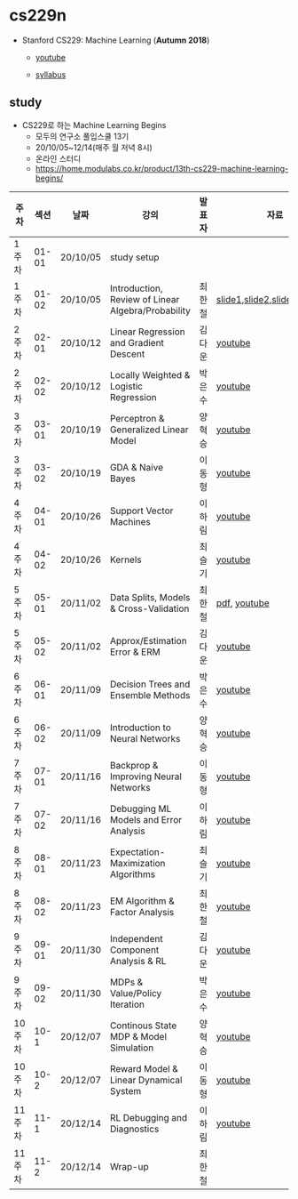 # cs229n

* Stanford CS229: Machine Learning (**Autumn 2018**)

  * [youtube](https://www.youtube.com/watch?v=jGwO_UgTS7I&feature=youtu.be)

  * [syllabus](http://cs229.stanford.edu/syllabus-autumn2018.html)

    

## study

* CS229로 하는 Machine Learning Begins
  * 모두의 연구소 풀입스쿨 13기 
  * 20/10/05~12/14(매주 월 저녁 8시)
  * 온라인 스터디 
  * https://home.modulabs.co.kr/product/13th-cs229-machine-learning-begins/



| 주차   | 섹션  | 날짜     | 강의                                               | 발표자 | 자료                                                         |
| ------ | ----- | -------- | -------------------------------------------------- | ------ | ------------------------------------------------------------ |
| 1주차  | 01-01 | 20/10/05 | study setup                                        |        |                                                              |
| 1주차  | 01-02 | 20/10/05 | Introduction, Review of Linear Algebra/Probability | 최한철 | [slide1](http://cs229.stanford.edu/notes2020spring/lecture1_slide.pdf),[slide2](http://cs229.stanford.edu/summer2020/cs229-prob.pdf),[slide3](http://cs229.stanford.edu/summer2020/slides_linear_algebra_fereshte.pdf),[youtube](https://www.youtube.com/watch?v=jGwO_UgTS7I&list=PLoROMvodv4rMiGQp3WXShtMGgzqpfVfbU) |
| 2주차  | 02-01 | 20/10/12 | Linear Regression and Gradient Descent             | 김다운 | [youtube](https://www.youtube.com/watch?v=4b4MUYve_U8&list=PLoROMvodv4rMiGQp3WXShtMGgzqpfVfbU&index=2) |
| 2주차  | 02-02 | 20/10/12 | Locally Weighted & Logistic Regression             | 박은수 | [youtube](https://www.youtube.com/watch?v=het9HFqo1TQ&list=PLoROMvodv4rMiGQp3WXShtMGgzqpfVfbU&index=3) |
| 3주차  | 03-01 | 20/10/19 | Perceptron & Generalized Linear Model              | 양혁승 | [youtube](https://www.youtube.com/watch?v=iZTeva0WSTQ&list=PLoROMvodv4rMiGQp3WXShtMGgzqpfVfbU&index=4) |
| 3주차  | 03-02 | 20/10/19 | GDA & Naive Bayes                                  | 이동형 | [youtube](https://www.youtube.com/watch?v=nt63k3bfXS0&list=PLoROMvodv4rMiGQp3WXShtMGgzqpfVfbU&index=5) |
| 4주차  | 04-01 | 20/10/26 | Support Vector Machines                            | 이하림 | [youtube](https://www.youtube.com/watch?v=lDwow4aOrtg&list=PLoROMvodv4rMiGQp3WXShtMGgzqpfVfbU&index=6) |
| 4주차  | 04-02 | 20/10/26 | Kernels                                            | 최슬기 | [youtube](https://www.youtube.com/watch?v=8NYoQiRANpg&list=PLoROMvodv4rMiGQp3WXShtMGgzqpfVfbU&index=7) |
| 5주차  | 05-01 | 20/11/02 | Data Splits, Models & Cross-Validation             | 최한철 | [pdf](http://cs229.stanford.edu/summer2020/cs229-notes5.pdf), [youtube](https://www.youtube.com/watch?v=rjbkWSTjHzM&list=PLoROMvodv4rMiGQp3WXShtMGgzqpfVfbU&index=8) |
| 5주차  | 05-02 | 20/11/02 | Approx/Estimation Error & ERM                      | 김다운 | [youtube](https://www.youtube.com/watch?v=iVOxMcumR4A&list=PLoROMvodv4rMiGQp3WXShtMGgzqpfVfbU&index=9) |
| 6주차  | 06-01 | 20/11/09 | Decision Trees and Ensemble Methods                | 박은수 | [youtube](https://www.youtube.com/watch?v=wr9gUr-eWdA&list=PLoROMvodv4rMiGQp3WXShtMGgzqpfVfbU&index=10) |
| 6주차  | 06-02 | 20/11/09 | Introduction to Neural Networks                    | 양혁승 | [youtube](https://www.youtube.com/watch?v=MfIjxPh6Pys&list=PLoROMvodv4rMiGQp3WXShtMGgzqpfVfbU&index=11) |
| 7주차  | 07-01 | 20/11/16 | Backprop & Improving Neural Networks               | 이동형 | [youtube](https://www.youtube.com/watch?v=zUazLXZZA2U&list=PLoROMvodv4rMiGQp3WXShtMGgzqpfVfbU&index=120) |
| 7주차  | 07-02 | 20/11/16 | Debugging ML Models and Error Analysis             | 이하림 | [youtube](https://www.youtube.com/watch?v=ORrStCArmP4&list=PLoROMvodv4rMiGQp3WXShtMGgzqpfVfbU&index=13) |
| 8주차  | 08-01 | 20/11/23 | Expectation-Maximization Algorithms                | 최슬기 | [youtube](https://www.youtube.com/watch?v=rVfZHWTwXSA&list=PLoROMvodv4rMiGQp3WXShtMGgzqpfVfbU&index=14) |
| 8주차  | 08-02 | 20/11/23 | EM Algorithm & Factor Analysis                     | 최한철 | [youtube](https://www.youtube.com/watch?v=tw6cmL5STuY&list=PLoROMvodv4rMiGQp3WXShtMGgzqpfVfbU&index=15) |
| 9주차  | 09-01 | 20/11/30 | Independent Component Analysis & RL                | 김다운 | [youtube](https://www.youtube.com/watch?v=YQA9lLdLig8&list=PLoROMvodv4rMiGQp3WXShtMGgzqpfVfbU&index=16) |
| 9주차  | 09-02 | 20/11/30 | MDPs & Value/Policy Iteration                      | 박은수 | [youtube](https://www.youtube.com/watch?v=d5gaWTo6kDM&list=PLoROMvodv4rMiGQp3WXShtMGgzqpfVfbU&index=17) |
| 10주차 | 10-1  | 20/12/07 | Continous State MDP & Model Simulation             | 양혁승 | [youtube](https://www.youtube.com/watch?v=QFu5nuc-S0s&list=PLoROMvodv4rMiGQp3WXShtMGgzqpfVfbU&index=18) |
| 10주차 | 10-2  | 20/12/07 | Reward Model & Linear Dynamical System             | 이동형 | [youtube](https://www.youtube.com/watch?v=0rt2CsEQv6U&list=PLoROMvodv4rMiGQp3WXShtMGgzqpfVfbU&index=19) |
| 11주차 | 11-1  | 20/12/14 | RL Debugging and Diagnostics                       | 이하림 | [youtube](https://www.youtube.com/watch?v=pLhPQynL0tY&list=PLoROMvodv4rMiGQp3WXShtMGgzqpfVfbU&index=20) |
| 11주차 | 11-2  | 20/12/14 | Wrap-up                                            | 최한철 |                                                              |
